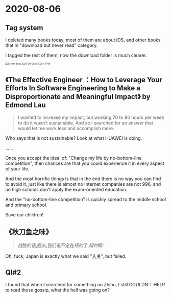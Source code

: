 # 2020-08-06

## Tag system

I deleted many books today, most of them are about iOS, and other books that in "download but never read" category.

I tagged the rest of them, now the download  folder is much clearer.



<img src="https://tva1.sinaimg.cn/large/007S8ZIlgy1ghh41y6qg2j31c00u04qq.jpg" alt="Screen Shot 2020-08-06 at 3.08.47 PM" style="zoom: 50%;" />



## 《The Effective Engineer ：How to Leverage Your Efforts In Software Engineering to Make a Disproportionate and Meaningful Impact》 by Edmond Lau

> I wanted to increase my impact, but working 70 to 80 hours per week to do it wasn’t sustainable. And so I searched for an answer that would let me work less and accomplish more.



Who says that is not sustainable? Look at what HUAWEI is doing.

……

Once you accept the ideal of: "Change my life by no-bottom-line competition", then chances are that you could experience it in every aspect of your life.

And the most horrific things is that in the end there is no way you can find to avoid it, just like there is almost no Internet companies are not 996, and no high schools don't apply the exam-oriented education.

And the "no-bottom-line competition" is quickly spread to the middle school and primary school.

Save our children!

## 《秋刀鱼之味》

> 战胜的话,舰长,我们说不定在*纽约*了,*纽约*啊!

Oh, fuck, Japan is exactly what we said "入关", but failed.

## QI#2

I found that when I searched for something on Zhihu, I still COULDN'T HELP to read those gossip, what the hell was going on?

